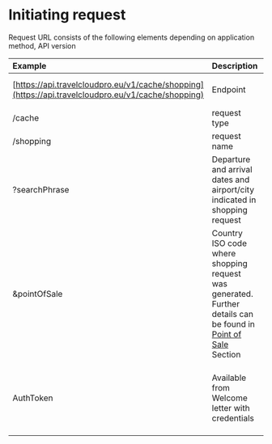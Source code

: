 # Initiating request

Request URL  consists of the following elements depending on application method, API version

| Example | Description | Remark |
| :--- | :--- | :--- |
| [https://api.travelcloudpro.eu/v1/cache/shopping](https://api.travelcloudpro.eu/v1/cache/shopping) | Endpoint | includes API version |
| /cache | request type |  |
| /shopping | request name |  |
| ?searchPhrase | Departure and arrival dates and airport/city indicated in shopping request |  |
| &pointOfSale | Country ISO code where shopping request was generated. Further details can be found in [Point of Sale](https://www.gitbook.com/book/yulianagoncharenko/cee-esteaming-api/edit#/edit/master/pointofsale.md?_k=o5io60) Section |  |
| AuthToken | Available from Welcome letter with credentials | Indicated in  Postman Headers tab for each request |



